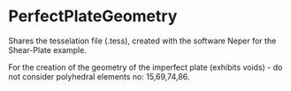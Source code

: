 # PerfectPlateGeometry
Shares the tesselation file (.tess), created with the software Neper for the Shear-Plate example. 

For the creation of the geometry of the imperfect plate (exhibits voids) - do not consider polyhedral elements no: 15,69,74,86.
